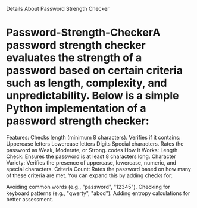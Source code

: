 Details About Password Strength Checker
# Password-Strength-CheckerA password strength checker evaluates the strength of a password based on certain criteria such as length, complexity, and unpredictability. Below is a simple Python implementation of a password strength checker:

Features:
Checks length (minimum 8 characters).
Verifies if it contains:
  Uppercase letters
  Lowercase letters
  Digits
  Special characters.
Rates the password as Weak, Moderate, or Strong.
codes
How It Works:
Length Check: Ensures the password is at least 8 characters long.
Character Variety: Verifies the presence of uppercase, lowercase, numeric, and special characters.
Criteria Count: Rates the password based on how many of these criteria are met.
You can expand this by adding checks for:

Avoiding common words (e.g., "password", "12345").
Checking for keyboard patterns (e.g., "qwerty", "abcd").
Adding entropy calculations for better assessment.
